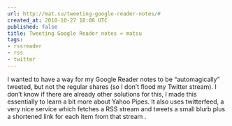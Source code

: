 ```yaml
---
url: http://mat.su/tweeting-google-reader-notes/#
created_at: 2010-10-27 18:08 UTC
published: false
title: Tweeting Google Reader notes « matsu
tags:
- rssreader
- rss
- twitter
---
```


I wanted to have a way for my Google Reader notes to be “automagically” tweeted, but not the regular shares (so I don’t flood my Twitter stream).  I don’t know if there are already other solutions for this, I made this essentially to learn a bit more about Yahoo Pipes.  It also uses twitterfeed, a very nice service which fetches a RSS stream and tweets a small blurb plus a shortened link for each item from that stream .
